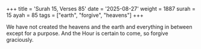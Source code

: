 +++
title = 'Surah 15, Verses 85'
date = '2025-08-27'
weight = 1887
surah = 15
ayah = 85
tags = ["earth", "forgive", "heavens"]
+++

We have not created the heavens and the earth and everything in between except for a purpose. And the Hour is certain to come, so forgive graciously.